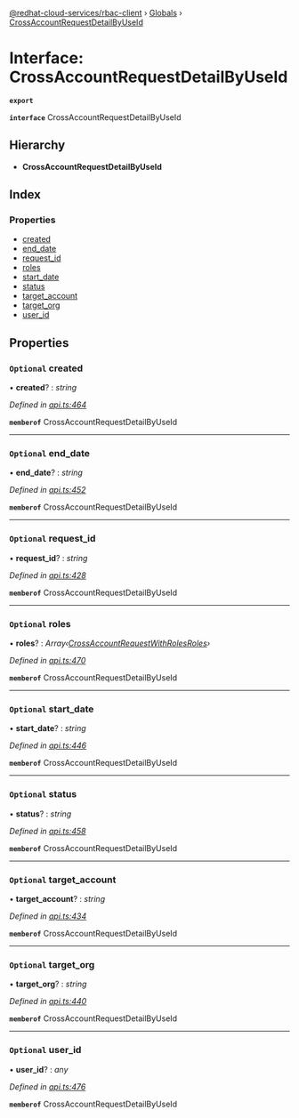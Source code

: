 [@redhat-cloud-services/rbac-client](../README.md) › [Globals](../globals.md) › [CrossAccountRequestDetailByUseId](crossaccountrequestdetailbyuseid.md)

# Interface: CrossAccountRequestDetailByUseId

**`export`** 

**`interface`** CrossAccountRequestDetailByUseId

## Hierarchy

* **CrossAccountRequestDetailByUseId**

## Index

### Properties

* [created](crossaccountrequestdetailbyuseid.md#optional-created)
* [end_date](crossaccountrequestdetailbyuseid.md#optional-end_date)
* [request_id](crossaccountrequestdetailbyuseid.md#optional-request_id)
* [roles](crossaccountrequestdetailbyuseid.md#optional-roles)
* [start_date](crossaccountrequestdetailbyuseid.md#optional-start_date)
* [status](crossaccountrequestdetailbyuseid.md#optional-status)
* [target_account](crossaccountrequestdetailbyuseid.md#optional-target_account)
* [target_org](crossaccountrequestdetailbyuseid.md#optional-target_org)
* [user_id](crossaccountrequestdetailbyuseid.md#optional-user_id)

## Properties

### `Optional` created

• **created**? : *string*

*Defined in [api.ts:464](https://github.com/RedHatInsights/javascript-clients.gi/blob/master/packages/rbac/api.ts#L464)*

**`memberof`** CrossAccountRequestDetailByUseId

___

### `Optional` end_date

• **end_date**? : *string*

*Defined in [api.ts:452](https://github.com/RedHatInsights/javascript-clients.gi/blob/master/packages/rbac/api.ts#L452)*

**`memberof`** CrossAccountRequestDetailByUseId

___

### `Optional` request_id

• **request_id**? : *string*

*Defined in [api.ts:428](https://github.com/RedHatInsights/javascript-clients.gi/blob/master/packages/rbac/api.ts#L428)*

**`memberof`** CrossAccountRequestDetailByUseId

___

### `Optional` roles

• **roles**? : *Array‹[CrossAccountRequestWithRolesRoles](crossaccountrequestwithrolesroles.md)›*

*Defined in [api.ts:470](https://github.com/RedHatInsights/javascript-clients.gi/blob/master/packages/rbac/api.ts#L470)*

**`memberof`** CrossAccountRequestDetailByUseId

___

### `Optional` start_date

• **start_date**? : *string*

*Defined in [api.ts:446](https://github.com/RedHatInsights/javascript-clients.gi/blob/master/packages/rbac/api.ts#L446)*

**`memberof`** CrossAccountRequestDetailByUseId

___

### `Optional` status

• **status**? : *string*

*Defined in [api.ts:458](https://github.com/RedHatInsights/javascript-clients.gi/blob/master/packages/rbac/api.ts#L458)*

**`memberof`** CrossAccountRequestDetailByUseId

___

### `Optional` target_account

• **target_account**? : *string*

*Defined in [api.ts:434](https://github.com/RedHatInsights/javascript-clients.gi/blob/master/packages/rbac/api.ts#L434)*

**`memberof`** CrossAccountRequestDetailByUseId

___

### `Optional` target_org

• **target_org**? : *string*

*Defined in [api.ts:440](https://github.com/RedHatInsights/javascript-clients.gi/blob/master/packages/rbac/api.ts#L440)*

**`memberof`** CrossAccountRequestDetailByUseId

___

### `Optional` user_id

• **user_id**? : *any*

*Defined in [api.ts:476](https://github.com/RedHatInsights/javascript-clients.gi/blob/master/packages/rbac/api.ts#L476)*

**`memberof`** CrossAccountRequestDetailByUseId
